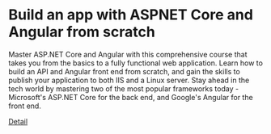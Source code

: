 # Build an app with ASPNET Core and Angular from scratch

Master ASP.NET Core and Angular with this comprehensive course that takes you from the basics to a fully functional web application. Learn how to build an API and Angular front end from scratch, and gain the skills to publish your application to both IIS and a Linux server. Stay ahead in the tech world by mastering two of the most popular frameworks today - Microsoft's ASP.NET Core for the back end, and Google's Angular for the front end. 

[Detail](https://eduitfree.com/courses/build-an-app-with-aspnet-core-and-angular-from-scratch)